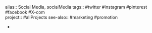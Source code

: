 alias:: Social Media, socialMedia
tags:: #twitter #instagram #pinterest #facebook #X-com  
project:: #allProjects 
see-also:: #marketing #promotion

-